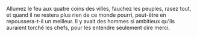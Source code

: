Allumez le feu aux quatre coins des villes, fauchez les peuples, rasez tout, et quand il ne restera plus rien de ce monde pourri, peut-être en repoussera-t-il un meilleur. Il y avait des hommes si ambitieux qu'ils auraient torché les chefs, pour les entendre seulement dire merci.